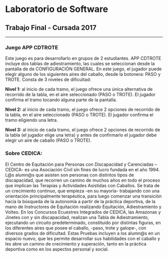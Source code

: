 # Laboratorio de Software
## Trabajo Final - Cursada 2017

----

### **Juego APP CDTROTE**

Este juego es para desarrollarlo en grupos de 2 estudiantes.
APP CDTROTE incluye dos tablas de adiestramiento, las cuales se seleccionan desde la pantalla de de CONFIGURACIÓN GENERAL.
En este juego, el jugador puede elegir alguno de los siguientes aires del caballo,  desde la botonera: PASO y TROTE. 
Consta de 3 niveles de dificultad:

**Nivel 1:** al inicio de cada tramo, el juego ofrece una única alternativa de recorrido de la tabla, en el aire seleccionado (PASO o TROTE). El jugador confirma el tramo tocando alguna parte de la pantalla.

**Nivel 2:** al inicio de cada tramo, el juego ofrece 2 opciones de recorrido de la tabla, en el aire seleccionado (PASO o TROTE). El jugador confirma el tramo eligiendo una letra.

**Nivel 3:**  al inicio de cada tramo, el juego ofrece 2 opciones de recorrido de la tabla (el jugador elige una letra) y antes de confirmarlo el  jugador debe elegir un aire de caballo (PASO o TROTE). 


### Sobre CEDICA:
El Centro de Equitación para Personas con Discapacidad y Carenciadas –CEDICA- es una Asociación Civil sin fines de lucro fundada en el año 1994. L@s alumn@s que asisten son personas con distintos tipos de discapacidad, que recorren un camino de muchos años en todo el proceso que implican las Terapias y Actividades Asistidas con Caballos.
Se trata de un crecimiento continuo, que empieza -en su mayoría- trabajando con una orientación principalmente terapéutica, para luego comenzar una transición hacia la búsqueda de la autonomía a partir de la práctica deportiva, de la mano de Instructores de Equitación realizando Equitación, Adiestramiento y Volteo.
En los Concursos Ecuestres Integrados de CEDICA, las Amazonas y Jinetes con y sin discapacidad, realizan una Tabla de Adiestramiento, ejecutando un circuito predeterminado, constituido por distintas figuras, en los diferentes aires que posee el caballo, -paso, trote y galope-,  con diversos grados de dificultad.
Estas Pruebas incluyen a los alumn@s en un espacio nuevo, que les permite desarrollar sus habilidades con el caballo y les abre un camino de crecimiento y superación, tanto en la práctica deportiva como en los aspectos personal y social.
